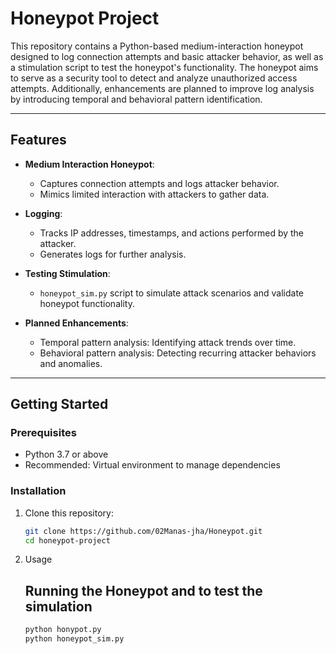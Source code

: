# Honeypot Project

This repository contains a Python-based medium-interaction honeypot designed to log connection attempts and basic attacker behavior, as well as a stimulation script to test the honeypot's functionality. The honeypot aims to serve as a security tool to detect and analyze unauthorized access attempts. Additionally, enhancements are planned to improve log analysis by introducing temporal and behavioral pattern identification.

---

## Features

- **Medium Interaction Honeypot**:
  - Captures connection attempts and logs attacker behavior.
  - Mimics limited interaction with attackers to gather data.

- **Logging**:
  - Tracks IP addresses, timestamps, and actions performed by the attacker.
  - Generates logs for further analysis.

- **Testing Stimulation**:
  - `honeypot_sim.py` script to simulate attack scenarios and validate honeypot functionality.

- **Planned Enhancements**:
  - Temporal pattern analysis: Identifying attack trends over time.
  - Behavioral pattern analysis: Detecting recurring attacker behaviors and anomalies.


---

## Getting Started

### Prerequisites

- Python 3.7 or above
- Recommended: Virtual environment to manage dependencies

### Installation

1. Clone this repository:
   ```bash
   git clone https://github.com/02Manas-jha/Honeypot.git
   cd honeypot-project

2. Usage
    ## Running the Honeypot and to test the simulation
    ```bash
    python honypot.py
    python honeypot_sim.py